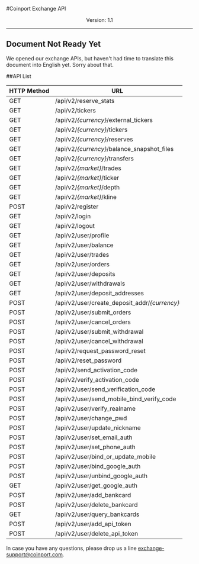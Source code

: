 
#Coinport Exchange API

<center>Version: 1.1</center>

---

## Document Not Ready Yet
We opened our exchange APIs, but haven't had time to translate this document into English yet. Sorry about that. 

##API List


  |HTTP Method     | URL                                               | 
  | -------------- | -----------------------                           | 
  | GET            | /api/v2/reserve_stats                             | 
  | GET            | /api/v2/tickers                                   | 
  | GET            | /api/v2/*{currency}*/external_tickers             | 
  | GET            | /api/v2/*{currency}*/tickers                      | 
  | GET            | /api/v2/*{currency}*/reserves                     | 
  | GET            | /api/v2/*{currency}*/balance_snapshot_files       | 
  | GET            | /api/v2/*{currency}*/transfers                    | 
  | GET            | /api/v2/*{market}*/trades                         | 
  | GET            | /api/v2/*{market}*/ticker                         | 
  | GET            | /api/v2/*{market}*/depth                          | 
  | GET            | /api/v2/*{market}*/kline                          | 
  | POST           | /api/v2/register                                  | 
  | GET            | /api/v2/login                                     | 
  | GET            | /api/v2/logout                                    | 
  | GET            | /api/v2/user/profile                              | 
  | GET            | /api/v2/user/balance                              | 
  | GET            | /api/v2/user/trades                               | 
  | GET            | /api/v2/user/orders                               | 
  | GET            | /api/v2/user/deposits                             | 
  | GET            | /api/v2/user/withdrawals                          | 
  | GET            | /api/v2/user/deposit_addresses                    | 
  | POST           | /api/v2/user/create_deposit_addr/*{currency}*     | 
  | POST           | /api/v2/user/submit_orders                        | 
  | POST           | /api/v2/user/cancel_orders                        | 
  | POST           | /api/v2/user/submit_withdrawal                    | 
  | POST           | /api/v2/user/cancel_withdrawal                    | 
  | POST           | /api/v2/request_password_reset                    | 
  | POST           | /api/v2/reset_password                            | 
  | POST           | /api/v2/send_activation_code                      | 
  | POST           | /api/v2/verify_activation_code                    | 
  | POST           | /api/v2/user/send_verification_code               | 
  | POST           | /api/v2/user/send_mobile_bind_verify_code         | 
  | POST           | /api/v2/user/verify_realname                      | 
  | POST           | /api/v2/user/change_pwd                           | 
  | POST           | /api/v2/user/update_nickname                      | 
  | POST           | /api/v2/user/set_email_auth                       | 
  | POST           | /api/v2/user/set_phone_auth                       | 
  | POST           | /api/v2/user/bind_or_update_mobile                | 
  | POST           | /api/v2/user/bind_google_auth                     | 
  | POST           | /api/v2/user/unbind_google_auth                   | 
  | GET            | /api/v2/user/get_google_auth                      | 
  | POST           | /api/v2/user/add_bankcard                         | 
  | POST           | /api/v2/user/delete_bankcard                      | 
  | GET            | /api/v2/user/query_bankcards                      | 
  | POST           | /api/v2/user/add_api_token                        |
  | POST           | /api/v2/user/delete_api_token                     | 

In case you have any questions, please drop us a line [exchange-support@coinport.com](mailto:exchange-support@coinport.com).
